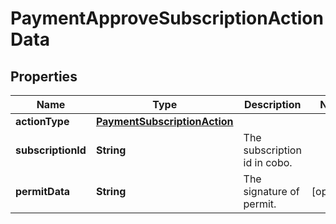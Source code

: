 

# PaymentApproveSubscriptionActionData


## Properties

| Name | Type | Description | Notes |
|------------ | ------------- | ------------- | -------------|
|**actionType** | [**PaymentSubscriptionAction**](PaymentSubscriptionAction.md) |  |  |
|**subscriptionId** | **String** | The subscription id in cobo. |  |
|**permitData** | **String** | The signature of permit. |  [optional] |



